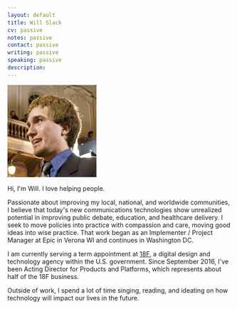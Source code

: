 ```yaml
---
layout: default
title: Will Slack
cv: passive
notes: passive
contact: passive
writing: passive
speaking: passive
description:
---
```


<div class="row marketing">
	<div class="col-sm-4">
	<img  class="img-circle avatar" alt="Will Slack" src="assets/img/headshot.jpg" style="width: 200px;">
	</div>
	<div itemscope itemtype="http://data-vocabulary.org/Person" class="col-sm-8">
	<p class="lead" markdown="1">Hi, I'm <span itemprop="name">Will</span>. I love helping people.</p>
	<p>Passionate about improving my local, national, and worldwide communities, I believe that today's new communications technologies show unrealized potential in improving public debate, education, and healthcare delivery. I seek to move policies into practice with compassion and care, moving good ideas into wise practice. That work began as an Implementer / Project Manager at Epic in Verona WI and continues in Washington DC.
	<p>I am currently serving a term appointment at <a href="https://18f.gsa.gov/">18F</a>, a digital design and technology agency within the U.S. government. Since September 2016, I've been Acting Director for Products and Platforms, which represents about half of the 18F business.</p>
	<p>Outside of work, I spend a lot of time singing, reading, and ideating on how technology will impact our lives in the future.</p>
	<!-- why these tags aren't needed is beyond me
	</div>
</div> -->
